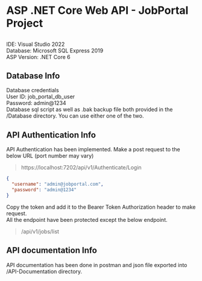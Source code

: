 # ASP .NET Core Web API - JobPortal Project

  
## 
IDE: Visual Studio 2022  
Database: Microsoft SQL Express 2019  
ASP Version: .NET Core 6  
  

## Database Info
Database credentials  
User ID: job_portal_db_user  
Password: admin@1234  
Database sql script as well as .bak backup file both provided in the /Database directory. You can use either one of the two.  

  
## API Authentication Info
API Authentication has been implemented.
Make a post request to the below URL (port number may vary)
> https://localhost:7202/api/v1/Authenticate/Login
```json
{
  "username": "admin@jobportal.com",
  "password": "admin@1234"
}
```
Copy the token and add it to the Bearer Token Authorization header to make request.  
All the endpoint have been protected except the below endpoint.  
> /api/v1/jobs/list

  
## API documentation Info
API documentation has been done in postman and json file exported into /API-Documentation directory.